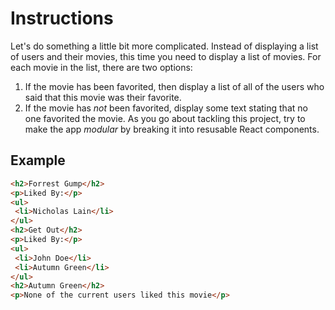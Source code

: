 # Instructions
 Let's do something a little bit more complicated. Instead of displaying a
list of users and their movies, this time you need to display a list of movies.
 For each movie in the list, there are two options:
 1. If the movie has been favorited, then display a list of all of the users who said that this movie was their favorite.
2. If the movie has *not* been favorited, display some text stating that no one favorited the movie.
 As you go about tackling this project, try to make the app *modular* by breaking it into resusable React components.
 ## Example
 ```html
<h2>Forrest Gump</h2>
<p>Liked By:</p>
<ul>
  <li>Nicholas Lain</li>
</ul>
 <h2>Get Out</h2>
<p>Liked By:</p>
<ul>
  <li>John Doe</li>
  <li>Autumn Green</li>
</ul>
 <h2>Autumn Green</h2>
<p>None of the current users liked this movie</p>
```